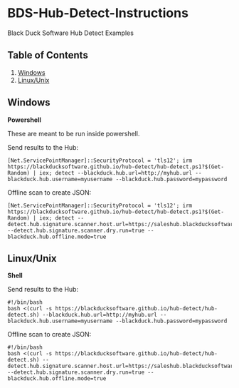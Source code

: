 # BDS-Hub-Detect-Instructions

Black Duck Software Hub Detect Examples

## Table of Contents

1. [Windows](#windows)
2. [Linux/Unix](#linux)

## Windows

<a name="windows"></a>

**Powershell**

These are meant to be run inside powershell.

Send results to the Hub:

```
[Net.ServicePointManager]::SecurityProtocol = 'tls12'; irm https://blackducksoftware.github.io/hub-detect/hub-detect.ps1?$(Get-Random) | iex; detect --blackduck.hub.url=http://myhub.url --blackduck.hub.username=myusername --blackduck.hub.password=mypassword
```


Offline scan to create JSON:

```
[Net.ServicePointManager]::SecurityProtocol = 'tls12'; irm https://blackducksoftware.github.io/hub-detect/hub-detect.ps1?$(Get-Random) | iex; detect --detect.hub.signature.scanner.host.url=https://saleshub.blackducksoftware.com --detect.hub.signature.scanner.dry.run=true --blackduck.hub.offline.mode=true
```

## Linux/Unix

<a name="linux"></a>

**Shell**

Send results to the Hub:

```
#!/bin/bash
bash <(curl -s https://blackducksoftware.github.io/hub-detect/hub-detect.sh) --blackduck.hub.url=http://myhub.url --blackduck.hub.username=myusername --blackduck.hub.password=mypassword
```

Offline scan to create JSON:

```
#!/bin/bash
bash <(curl -s https://blackducksoftware.github.io/hub-detect/hub-detect.sh) --detect.hub.signature.scanner.host.url=https://saleshub.blackducksoftware.com --detect.hub.signature.scanner.dry.run=true --blackduck.hub.offline.mode=true
```
